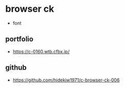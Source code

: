 # browser ck
- font
## portfolio
- https://c-0160.wtb.cfbx.jp/
## github
- https://github.com/hidekiw1971/c-browser-ck-006

